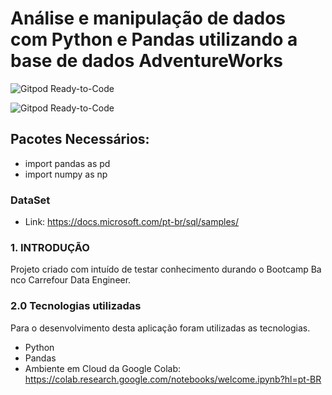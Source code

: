 # Análise e manipulação de dados com Python e Pandas utilizando a base de dados AdventureWorks

![Gitpod Ready-to-Code](https://img.shields.io/badge/Pandas-Python%20Data%20Analysis%20Library-yellow)

![Gitpod Ready-to-Code](https://img.shields.io/badge/Google%20-Colab-blue)

## Pacotes Necessários:

- import pandas as pd 
- import numpy as np

### DataSet
- Link: https://docs.microsoft.com/pt-br/sql/samples/

### 1. INTRODUÇÃO
 
Projeto criado com intuído de testar conhecimento durando o Bootcamp Banco Carrefour Data Engineer.

### 2.0	Tecnologias utilizadas
Para o desenvolvimento desta aplicação foram utilizadas as tecnologias.

- Python
- Pandas
- Ambiente em Cloud da Google Colab: https://colab.research.google.com/notebooks/welcome.ipynb?hl=pt-BR
